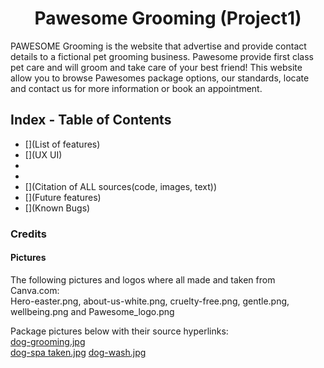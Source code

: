 <h1 align="center"> Pawesome Grooming (Project1)</h1>

PAWESOME Grooming is the website that advertise and provide contact details to a fictional pet grooming business. Pawesome provide first class pet care and will groom and take care of your best friend!
This website allow you to browse Pawesomes package options, our standards, locate and contact us for more information or book an appointment. 
## Index - Table of Contents
* [](List of features)
* [](UX UI)
* [](Testing)
* [](Deployment)
* [](Citation of ALL sources(code,
images, text))
* [](Future features)
* [](Known Bugs)









### Credits

#### Pictures
The following pictures and logos where all made and taken from Canva.com:<br>
Hero-easter.png, about-us-white.png, cruelty-free.png, gentle.png, wellbeing.png and Pawesome_logo.png

Package pictures below with their source hyperlinks:<br>
[dog-grooming.jpg](https://pawfectspa.com/wp-content/uploads/2019/11/dog-grooming-time.jpg)    
[](dog-groom)
[dog-spa taken.jpg](https://media.istockphoto.com/id/543219820/sv/foto/dog-spa-wellness.jpg?s=612x612&w=0&k=20&c=DhAcx66H__roPyjbQpc3hrIKXhyffJT59C-iZaYwuck=)
[dog-wash.jpg](https://www.thespruce.com/thmb/raXAhH2GGYPPA8eYHSF_pTf8w70=/1500x0/filters:no_upscale():max_bytes(150000):strip_icc()/DogWashingStation-22a54f8fddbb4f3d934971845805bf71.jpg)
